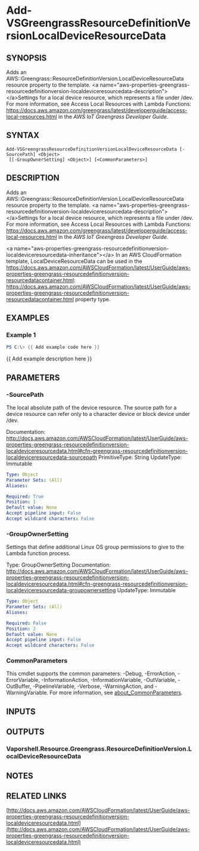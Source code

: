 # Add-VSGreengrassResourceDefinitionVersionLocalDeviceResourceData

## SYNOPSIS
Adds an AWS::Greengrass::ResourceDefinitionVersion.LocalDeviceResourceData resource property to the template.
\<a name="aws-properties-greengrass-resourcedefinitionversion-localdeviceresourcedata-description"\>\</a\>Settings for a local device resource, which represents a file under /dev.
For more information, see Access Local Resources with Lambda Functions: https://docs.aws.amazon.com/greengrass/latest/developerguide/access-local-resources.html in the *AWS IoT Greengrass Developer Guide*.

## SYNTAX

```
Add-VSGreengrassResourceDefinitionVersionLocalDeviceResourceData [-SourcePath] <Object>
 [[-GroupOwnerSetting] <Object>] [<CommonParameters>]
```

## DESCRIPTION
Adds an AWS::Greengrass::ResourceDefinitionVersion.LocalDeviceResourceData resource property to the template.
\<a name="aws-properties-greengrass-resourcedefinitionversion-localdeviceresourcedata-description"\>\</a\>Settings for a local device resource, which represents a file under /dev.
For more information, see Access Local Resources with Lambda Functions: https://docs.aws.amazon.com/greengrass/latest/developerguide/access-local-resources.html in the *AWS IoT Greengrass Developer Guide*.

\<a name="aws-properties-greengrass-resourcedefinitionversion-localdeviceresourcedata-inheritance"\>\</a\> In an AWS CloudFormation template, LocalDeviceResourceData can be used in the https://docs.aws.amazon.com/AWSCloudFormation/latest/UserGuide/aws-properties-greengrass-resourcedefinitionversion-resourcedatacontainer.html: https://docs.aws.amazon.com/AWSCloudFormation/latest/UserGuide/aws-properties-greengrass-resourcedefinitionversion-resourcedatacontainer.html property type.

## EXAMPLES

### Example 1
```powershell
PS C:\> {{ Add example code here }}
```

{{ Add example description here }}

## PARAMETERS

### -SourcePath
The local absolute path of the device resource.
The source path for a device resource can refer only to a character device or block device under /dev.

Documentation: http://docs.aws.amazon.com/AWSCloudFormation/latest/UserGuide/aws-properties-greengrass-resourcedefinitionversion-localdeviceresourcedata.html#cfn-greengrass-resourcedefinitionversion-localdeviceresourcedata-sourcepath
PrimitiveType: String
UpdateType: Immutable

```yaml
Type: Object
Parameter Sets: (All)
Aliases:

Required: True
Position: 1
Default value: None
Accept pipeline input: False
Accept wildcard characters: False
```

### -GroupOwnerSetting
Settings that define additional Linux OS group permissions to give to the Lambda function process.

Type: GroupOwnerSetting
Documentation: http://docs.aws.amazon.com/AWSCloudFormation/latest/UserGuide/aws-properties-greengrass-resourcedefinitionversion-localdeviceresourcedata.html#cfn-greengrass-resourcedefinitionversion-localdeviceresourcedata-groupownersetting
UpdateType: Immutable

```yaml
Type: Object
Parameter Sets: (All)
Aliases:

Required: False
Position: 2
Default value: None
Accept pipeline input: False
Accept wildcard characters: False
```

### CommonParameters
This cmdlet supports the common parameters: -Debug, -ErrorAction, -ErrorVariable, -InformationAction, -InformationVariable, -OutVariable, -OutBuffer, -PipelineVariable, -Verbose, -WarningAction, and -WarningVariable. For more information, see [about_CommonParameters](http://go.microsoft.com/fwlink/?LinkID=113216).

## INPUTS

## OUTPUTS

### Vaporshell.Resource.Greengrass.ResourceDefinitionVersion.LocalDeviceResourceData
## NOTES

## RELATED LINKS

[http://docs.aws.amazon.com/AWSCloudFormation/latest/UserGuide/aws-properties-greengrass-resourcedefinitionversion-localdeviceresourcedata.html](http://docs.aws.amazon.com/AWSCloudFormation/latest/UserGuide/aws-properties-greengrass-resourcedefinitionversion-localdeviceresourcedata.html)

